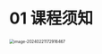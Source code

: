 # 01 课程须知

<img src="https://cvp.oss-cn-shanghai.aliyuncs.com/picgo/202402211729567.png" alt="image-20240221172916467" style="zoom:50%;" />